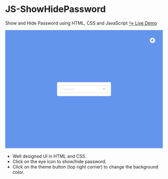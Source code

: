 # JS-ShowHidePassword
Show and Hide Password using HTML, CSS and JavaScript
<a href = "https://issakass.github.io/JS-ShowHidePassword/">↪ Live Demo</a>

<img src = "preview.png" alt="Preview image"/>

- Well designed UI in HTML and CSS.
- Click on the eye icon to show/hide password.
- Click on the theme button (top right corner) to change the background color.
